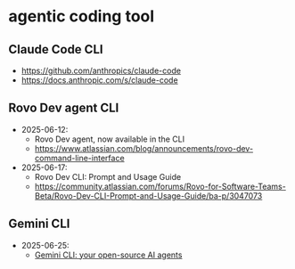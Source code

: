 # agentic coding tool

## Claude Code CLI

- https://github.com/anthropics/claude-code
- https://docs.anthropic.com/s/claude-code

## Rovo Dev agent CLI

- 2025-06-12:
  - Rovo Dev agent, now available in the CLI
  - https://www.atlassian.com/blog/announcements/rovo-dev-command-line-interface
- 2025-06-17:
  - Rovo Dev CLI: Prompt and Usage Guide
  - https://community.atlassian.com/forums/Rovo-for-Software-Teams-Beta/Rovo-Dev-CLI-Prompt-and-Usage-Guide/ba-p/3047073

## Gemini CLI

- 2025-06-25:
  - [Gemini CLI: your open-source AI agents](https://blog.google/technology/developers/introducing-gemini-cli-open-source-ai-agent/)